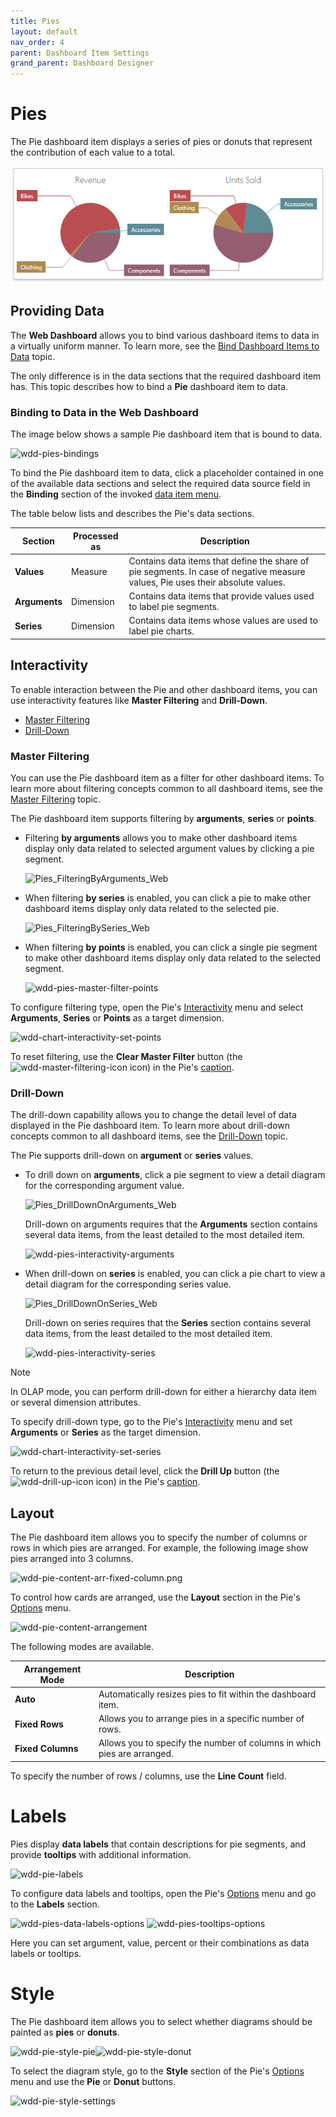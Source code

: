 ```yaml
---
title: Pies
layout: default
nav_order: 4
parent: Dashboard Item Settings
grand_parent: Dashboard Designer
---
```

# Pies
The Pie dashboard item displays a series of pies or donuts that represent the contribution of each value to a total.

![wdd-dashboard-items-pies](/assets/images/dashboards/img125125.png)

## Providing Data
The **Web Dashboard** allows you to bind various dashboard items to data in a virtually uniform manner. To learn more, see the [Bind Dashboard Items to Data](../../bind-dashboard-items-to-data.md) topic.

The only difference is in the data sections that the required dashboard item has. This topic describes how to bind a **Pie** dashboard item to data.

### Binding to Data in the Web Dashboard
The image below shows a sample Pie dashboard item that is bound to data.

![wdd-pies-bindings](..//assets/images/dashboards/img125650.png)

To bind the Pie dashboard item to data, click a placeholder contained in one of the available data sections and select the required data source field in the **Binding** section of the invoked [data item menu](../../ui-elements/data-item-menu.md).

The table below lists and describes the Pie's data sections.

| Section | Processed as | Description |
|---|---|---|
| **Values** | Measure | Contains data items that define the share of pie segments. In case of negative measure values, Pie uses their absolute values. |
| **Arguments** | Dimension | Contains data items that provide values used to label pie segments. |
| **Series** | Dimension | Contains data items whose values are used to label pie charts. |


## Interactivity
To enable interaction between the Pie and other dashboard items, you can use interactivity features like **Master Filtering** and **Drill-Down**.
* [Master Filtering](#masterfiltering)
* [Drill-Down](#drilldown)

### <a name="masterfiltering"/>Master Filtering
You can use the Pie dashboard item as a filter for other dashboard items. To learn more about filtering concepts common to all dashboard items, see the [Master Filtering](../../interactivity/master-filtering.md) topic.

The Pie dashboard item supports filtering by **arguments**, **series** or **points**.
* Filtering **by arguments** allows you to make other dashboard items display only data related to selected argument values by clicking a pie segment.
	
	![Pies_FilteringByArguments_Web](..//assets/images/dashboards/img22485.png)
* When filtering **by series** is enabled, you can click a pie to make other dashboard items display only data related to the selected pie.
	
	![Pies_FilteringBySeries_Web](..//assets/images/dashboards/img22486.png)
* When filtering **by points** is enabled, you can click a single pie segment to make other dashboard items display only data related to the selected segment.
	
	![wdd-pies-master-filter-points](..//assets/images/dashboards/img125780.png)

To configure filtering type, open the Pie's [Interactivity](../../ui-elements/dashboard-item-menu.md) menu and select **Arguments**, **Series** or **Points** as a target dimension.

![wdd-chart-interactivity-set-points](..//assets/images/dashboards/img125061.png)

To reset filtering, use the **Clear Master Filter** button (the ![wdd-master-filtering-icon](..//assets/images/dashboards/img125072.png) icon) in the Pie's [caption](../../dashboard-layout/dashboard-item-caption.md).

### <a name="drilldown"/>Drill-Down
The drill-down capability allows you to change the detail level of data displayed in the Pie dashboard item. To learn more about drill-down concepts common to all dashboard items, see the [Drill-Down](../../interactivity/drill-down.md) topic.

The Pie supports drill-down on **argument** or **series** values.
* To drill down on **arguments**, click a pie segment to view a detail diagram for the corresponding argument value.
	
	![Pies_DrillDownOnArguments_Web](..//assets/images/dashboards/img22487.png)
	
	Drill-down on arguments requires that the **Arguments** section contains several data items, from the least detailed to the most detailed item.
	
	![wdd-pies-interactivity-arguments](..//assets/images/dashboards/img125781.png)
* When drill-down on **series** is enabled, you can click a pie chart to view a detail diagram for the corresponding series value.
	
	![Pies_DrillDownOnSeries_Web](..//assets/images/dashboards/img22488.png)
	
	Drill-down on series requires that the **Series** section contains several data items, from the least detailed to the most detailed item.
	
	![wdd-pies-interactivity-series](..//assets/images/dashboards/img125782.png)

> [!NOTE]
> In OLAP mode, you can perform drill-down for either a hierarchy data item or several dimension attributes.

To specify drill-down type, go to the Pie's [Interactivity](../../ui-elements/dashboard-item-menu.md) menu and set **Arguments** or **Series** as the target dimension.

![wdd-chart-interactivity-set-series](..//assets/images/dashboards/img125060.png)

To return to the previous detail level, click the **Drill Up** button (the ![wdd-drill-up-icon](..//assets/images/dashboards/img125074.png) icon) in the Pie's [caption](../../dashboard-layout/dashboard-item-caption.md).


## Layout
The Pie dashboard item allows you to specify the number of columns or rows in which pies are arranged. For example, the following image show pies arranged into 3 columns.

![wdd-pie-content-arr-fixed-column.png](..//assets/images/dashboards/img125197.png)

To control how cards are arranged, use the **Layout** section in the Pie's [Options](../../ui-elements/dashboard-item-menu.md) menu.

![wdd-pie-content-arrangement](..//assets/images/dashboards/img125199.png)

The following modes are available.

| Arrangement Mode | Description |
|---|---|
| **Auto** | Automatically resizes pies to fit within the dashboard item. |
| **Fixed Rows** | Allows you to arrange pies in a specific number of rows. |
| **Fixed Columns** | Allows you to specify the number of columns in which pies are arranged. |

To specify the number of rows / columns, use the **Line Count** field.


# Labels
Pies display **data labels** that contain descriptions for pie segments, and provide **tooltips** with additional information.

![wdd-pie-labels](..//assets/images/dashboards/img125620.png)

To configure data labels and tooltips, open the Pie's [Options](../../ui-elements/dashboard-item-menu.md) menu and go to the **Labels** section.

![wdd-pies-data-labels-options](..//assets/images/dashboards/img125618.png) ![wdd-pies-tooltips-options](..//assets/images/dashboards/img125619.png)

Here you can set argument, value, percent or their combinations as data labels or tooltips.


# Style
The Pie dashboard item allows you to select whether diagrams should be painted as **pies** or **donuts**.

![wdd-pie-style-pie](..//assets/images/dashboards/img125202.png)![wdd-pie-style-donut](..//assets/images/dashboards/img125201.png)

To select the diagram style, go to the **Style** section of the Pie's [Options](../../ui-elements/dashboard-item-menu.md) menu and use the **Pie** or **Donut** buttons.

![wdd-pie-style-settings](..//assets/images/dashboards/img125200.png)